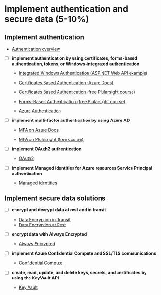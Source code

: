 # Implement authentication and secure data (5-10%)

## Implement authentication

- [Authentication overview](https://docs.microsoft.com/en-us/azure/security/develop/threat-modeling-tool-authentication)

- [ ] __implement authentication by using certificates, forms-based authentication, tokens, or Windows-integrated authentication__

  - [Integrated Windows Authentication (ASP.NET Web API example)](https://docs.microsoft.com/en-us/aspnet/web-api/overview/security/integrated-windows-authentication)

  - [Certificates Based Authentication (Azure Docs)](https://docs.microsoft.com/en-us/azure/active-directory/authentication/active-directory-certificate-based-authentication-get-started)

  - [Certificates Based Authentication (free Plularsight course)](https://app.pluralsight.com/player?course=microsoft-azure-authentication-scenarios-developers&author=sahil-malik&name=c89272de-77ad-4038-931d-df5c87c02401&clip=0&mode=live)

  - [Forms-Based Authentication (free Plularsight course)](https://app.pluralsight.com/course-player?course=microsoft-azure-authentication-scenarios-developers&author=sahil-malik&name=1588d422-3e09-4635-96cc-353b5e6bca48&clip=0&mode=live)

  - [Azure Authentication](https://docs.microsoft.com/en-us/azure/active-directory/develop/authentication-scenarios)

- [ ] __implement multi-factor authentication by using Azure AD__

  - [MFA on Azure Docs](https://docs.microsoft.com/en-us/azure/active-directory/authentication/howto-mfa-getstarted)

  - [MFA on Plularsight (free course)](https://app.pluralsight.com/player?course=microsoft-azure-authentication-scenarios-developers&author=sahil-malik&name=0674f9c6-6fc8-4485-bb32-d7d92a8cb23e&clip=0&mode=live)

- [ ] __implement OAuth2 authentication__

  - [OAuth2](https://docs.microsoft.com/en-us/azure/active-directory/develop/active-directory-v2-protocols)

- [ ] __implement Managed identities for Azure resources Service Principal authentication__

  - [Managed identities](https://docs.microsoft.com/en-us/azure/active-directory/managed-identities-azure-resources/overview)

## Implement secure data solutions

- [ ] __encrypt and decrypt data at rest and in transit__

  - [Data Encryption in Transit](https://docs.microsoft.com/en-us/azure/security/fundamentals/data-encryption-best-practices#protect-data-in-transit)
  - [Data Encryption at Rest](https://docs.microsoft.com/en-us/azure/security/fundamentals/encryption-atrest)

- [ ] __encrypt data with Always Encrypted__

  - [Always Encrypted](https://docs.microsoft.com/en-us/sql/relational-databases/security/encryption/always-encrypted-database-engine?view=sqlallproducts-allversions)

- [ ] __implement Azure Confidential Compute and SSL/TLS communications__

  - [Confidential Compute](https://azure.microsoft.com/en-us/solutions/confidential-compute/)

- [ ] __create, read, update, and delete keys, secrets, and certificates by using the KeyVault API__

  - [Key Vault](https://docs.microsoft.com/en-us/azure/key-vault/key-vault-overview)
